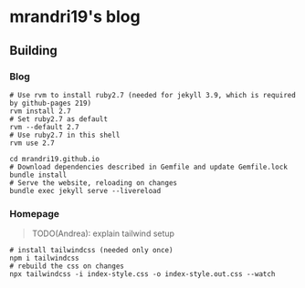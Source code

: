 # mrandri19's blog

## Building

### Blog

```shell
# Use rvm to install ruby2.7 (needed for jekyll 3.9, which is required by github-pages 219)
rvm install 2.7
# Set ruby2.7 as default
rvm --default 2.7
# Use ruby2.7 in this shell
rvm use 2.7

cd mrandri19.github.io
# Download dependencies described in Gemfile and update Gemfile.lock
bundle install
# Serve the website, reloading on changes
bundle exec jekyll serve --livereload
```

### Homepage

> TODO(Andrea): explain tailwind setup

```shell
# install tailwindcss (needed only once)
npm i tailwindcss
# rebuild the css on changes
npx tailwindcss -i index-style.css -o index-style.out.css --watch
```
